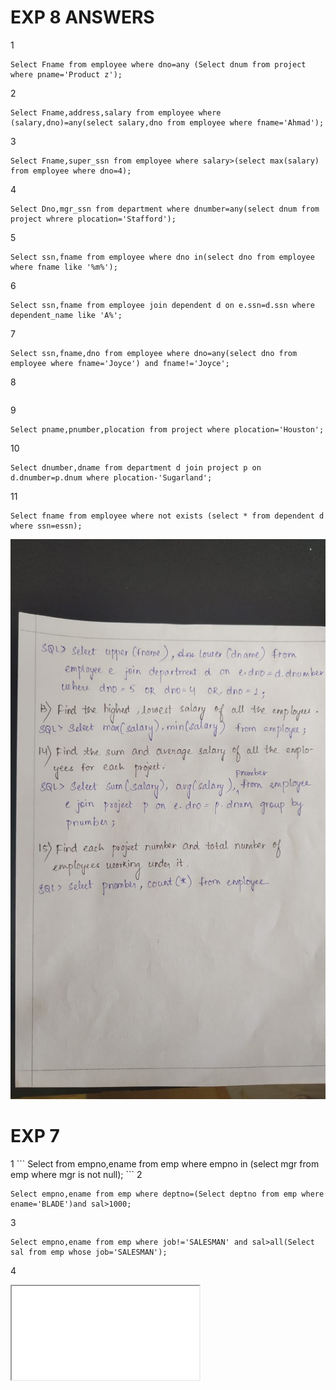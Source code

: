 <h1>EXP 8 ANSWERS</h1>

1
```
Select Fname from employee where dno=any (Select dnum from project where pname='Product z');
```
2
```
Select Fname,address,salary from employee where (salary,dno)=any(select salary,dno from employee where fname='Ahmad');
```
3
```
Select Fname,super_ssn from employee where salary>(select max(salary) from employee where dno=4);
```
4
```
Select Dno,mgr_ssn from department where dnumber=any(select dnum from project whrere plocation='Stafford');
```
5
```
Select ssn,fname from employee where dno in(select dno from employee where fname like '%m%');
```
6
```
Select ssn,fname from employee join dependent d on e.ssn=d.ssn where dependent_name like 'A%';
```
7
```
Select ssn,fname,dno from employee where dno=any(select dno from employee where fname='Joyce') and fname!='Joyce';
```
8
```

```
9
```
Select pname,pnumber,plocation from project where plocation='Houston';
```
10
```
Select dnumber,dname from department d join project p on d.dnumber=p.dnum where plocation-'Sugarland';
```
11
```
Select fname from employee where not exists (select * from dependent d where ssn=essn);
```
<img src=screenshot.jpeg>


<h1>EXP 7</h1>
1
```
Select from empno,ename from emp where empno in (select mgr from emp where mgr is not null);
```
2

```
Select empno,ename from emp where deptno=(Select deptno from emp where ename='BLADE')and sal>1000;
```
3
```
Select empno,ename from emp where job!='SALESMAN' and sal>all(Select sal from emp whose job='SALESMAN');
```
4
<iframe src=111.pdf>

